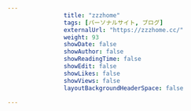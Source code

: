 ---
                title: "zzzhome"
                tags: [パーソナルサイト, ブログ]
                externalUrl: "https://zzzhome.cc/"
                weight: 93
                showDate: false
                showAuthor: false
                showReadingTime: false
                showEdit: false
                showLikes: false
                showViews: false
                layoutBackgroundHeaderSpace: false
                ---

